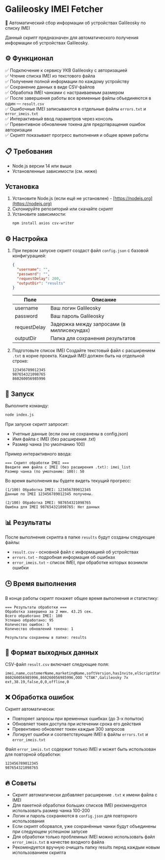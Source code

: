 # Galileosky IMEI Fetcher

📡 Автоматический сбор информации об устройствах Galileosky по списку IMEI

Данный скрипт предназначен для автоматического получения информации об устройствах Galileosky.

## ⚙️ Функционал

✅ Подключение к сервису УКВ Galileosky с авторизацией  
✅ Чтение списка IMEI из текстового файла  
✅ Получение полной информации по каждому устройству  
✅ Сохранение данных в виде CSV-файлов  
✅ Обработка IMEI чанками с настраиваемым размером  
✅ После завершения работы все временные файлы объединяются в один — `result.csv`  
✅ Ошибочные IMEI записываются в отдельные файлы `errors.txt` и `error_imeis.txt`  
✅ Интерактивный ввод параметров через консоль  
✅ Превентивное обновление токена для предотвращения ошибок авторизации  
✅ Скрипт показывает прогресс выполнения и общее время работы

## 📋 Требования

- Node.js версии 14 или выше
- Установленные зависимости (см. ниже)

## Установка

1. Установите Node.js (если ещё не установлен) - [https://nodejs.org](https://nodejs.org)
2. Склонируйте репозиторий или скачайте скрипт
3. Установите зависимости:
   ```bash
   npm install axios csv-writer
   ```

## ⚙️ Настройка

1. При первом запуске скрипт создаст файл `config.json` с базовой конфигурацией:
   ```json
   {
     "username": "",
     "password": "",
     "requestDelay": 200,
     "outputDir": "results"
   }
   ```

   | Поле        | Описание                                     |
   |-------------|--------------------------------------------|
   | username    | Ваш логин Galileosky                       |
   | password    | Ваш пароль Galileosky                      |
   | requestDelay| Задержка между запросами (в миллисекундах) |
   | outputDir   | Папка для сохранения результатов           |

2. Подготовьте список IMEI
   Создайте текстовый файл с расширением `.txt` в корне проекта.
   Каждый IMEI должен быть на отдельной строке:

   ```text
   123456789012345
   987654321098765
   860260056985996
   ```

## 🚀 Запуск

Выполните команду:

```bash
node index.js
```

При запуске скрипт запросит:
- Учетные данные (если они не сохранены в config.json)
- Имя файла с IMEI (без расширения .txt)
- Размер чанка (по умолчанию 100)

Пример интерактивного ввода:
```
=== Скрипт обработки IMEI ===
Введите имя файла с IMEI (без расширения .txt): imei_list
Размер чанка (по умолчанию: 100): 50
```

Во время выполнения вы будете видеть текущий прогресс:

```
(1/100) Обработка IMEI: 123456789012345
Данные по IMEI 123456789012345 получены.

(2/100) Обработка IMEI: 987654321098765
Ошибка для IMEI 987654321098765: Нет данных
```

## 📊 Результаты

После выполнения скрипта в папке `results` будут созданы следующие файлы:

- `result.csv` - основной файл с информацией об устройствах
- `errors.txt` - подробная информация об ошибках
- `error_imeis.txt` - список IMEI, при обработке которых возникли ошибки

## 🕒 Время выполнения

В конце работы скрипт покажет общее время выполнения и статистику:

```
=== Результаты обработки ===
Обработка завершена за 2 мин. 43.25 сек.
Всего обработано IMEI: 100
Успешно обработано: 95
Количество ошибок: 5
Количество обновлений токена: 1

Результаты сохранены в папке: results
```

## 📌 Формат выходных данных

CSV-файл `result.csv` включает следующие поля:

```csv
imei,name,customerName,marketingName,softVersion,hasInvite,elScriptStatusCode,onStatusCode,onStatusName,updateStatusCode
860260056985996,860260056985996,ООО "СТАК",Galileosky 7х ext,38.19,false,0,0,offline,0
```

## ❌ Обработка ошибок

Скрипт автоматически:
- Повторяет запросы при временных ошибках (до 3-х попыток)
- Обновляет токен доступа при истечении срока его действия
- Превентивно обновляет токен каждые 300 запросов
- Логирует ошибки и соответствующие IMEI в файлы `errors.txt` и `error_imeis.txt`

Файл `error_imeis.txt` содержит только IMEI и может быть использован для повторной обработки:
```
123456789012345
987654321098765
```

## 🔥 Советы

- Скрипт автоматически добавляет расширение `.txt` к имени файла с IMEI
- Для пакетной обработки больших списков IMEI рекомендуется использовать размер чанка 100-200
- Логин и пароль сохраняются в `config.json` для повторного использования
- Если скрипт оборвался, уже сохранённые чанки будут объединены при следующем успешном запуске
- Для обработки только проблемных IMEI можно использовать файл `error_imeis.txt` в качестве входного файла
- Рекомендуется вручную очищать папку results перед каждым новым использованием скрипта
